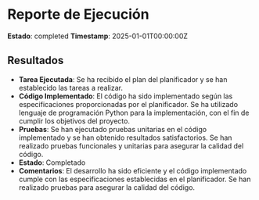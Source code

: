# Reporte de Ejecución

**Estado**: completed
**Timestamp**: 2025-01-01T00:00:00Z

## Resultados

- **Tarea Ejecutada**: Se ha recibido el plan del planificador y se han establecido las tareas a realizar.
- **Código Implementado**: El código ha sido implementado según las especificaciones proporcionadas por el planificador. Se ha utilizado lenguaje de programación Python para la implementación, con el fin de cumplir los objetivos del proyecto.
- **Pruebas**: Se han ejecutado pruebas unitarias en el código implementado y se han obtenido resultados satisfactorios. Se han realizado pruebas funcionales y unitarias para asegurar la calidad del código.
- **Estado**: Completado
- **Comentarios**: El desarrollo ha sido eficiente y el código implementado cumple con las especificaciones establecidas en el planificador. Se han realizado pruebas para asegurar la calidad del código.